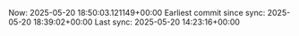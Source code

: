 Now: 2025-05-20 18:50:03.121149+00:00 Earliest commit since sync: 2025-05-20 18:39:02+00:00 Last sync: 2025-05-20 14:23:16+00:00
